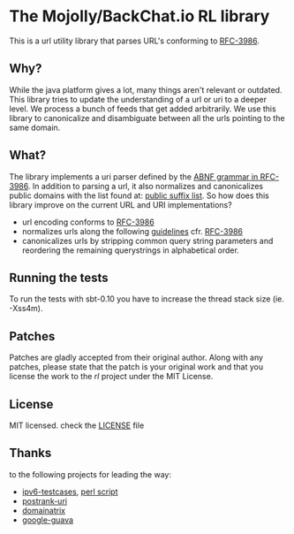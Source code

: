 # The Mojolly/BackChat.io RL library

This is a url utility library that parses URL's conforming to [RFC-3986](http://tools.ietf.org/html/rfc3986).

## Why?
While the java platform gives a lot, many things aren't relevant or outdated. This library tries to update the understanding of a url or uri to a deeper level. We process a bunch of feeds that get added arbitrarily. We use this library to canonicalize and disambiguate between all the urls pointing to the same domain.

## What?
The library implements a uri parser defined by the [ABNF grammar in RFC-3986](http://tools.ietf.org/html/rfc3986#appendix-A).
In addition to parsing a url, it also normalizes and canonicalizes public domains with the list found at: [public suffix list](http://publicsuffix.org/).
So how does this library improve on the current URL and URI implementations?  

*  url encoding conforms to [RFC-3986](http://tools.ietf.org/html/rfc3986)  
*  normalizes urls along the following [guidelines](http://en.wikipedia.org/wiki/URL_normalization) cfr. [RFC-3986](http://tools.ietf.org/html/rfc3986)  
*  canonicalizes urls by stripping common query string parameters and reordering the remaining querystrings in alphabetical order.

## Running the tests
To run the tests with sbt-0.10 you have to increase the thread stack size (ie. -Xss4m).

## Patches
Patches are gladly accepted from their original author. Along with any patches, please state that the patch is your original work and that you license the work to the *rl* project under the MIT License.

## License
MIT licensed. check the [LICENSE](https://github.com/mojolly/rl/blob/master/LICENSE) file

## Thanks

to the following projects for leading the way:  

*  [ipv6-testcases](http://forums.dartware.com/viewtopic.php?t=452), [perl script](http://download.dartware.com/thirdparty/test-ipv6-regex.pl)
*  [postrank-uri](https://github.com/postrank-labs/postrank-uri)  
*  [domainatrix](https://github.com/pauldix/domainatrix)  
*  [google-guava](http://code.google.com/p/guava-libraries/)  

